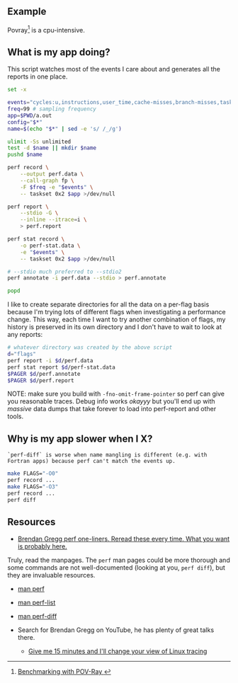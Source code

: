 <!--
layout: post
title: Linux Perf Notes
permalink: /perf
category: linux, c++, perfanalysis
wip: false
cat: cs
-->

## Example

Povray[^povray] is a cpu-intensive.

## What is my app doing?

This script watches most of the events I care about and generates all the reports in one place.

```bash
set -x

events="cycles:u,instructions,user_time,cache-misses,branch-misses,task-clock"
freq=99 # sampling frequency
app=$PWD/a.out
config="$*"
name=$(echo "$*" | sed -e 's/ /_/g')

ulimit -Ss unlimited
test -d $name || mkdir $name
pushd $name

perf record \
    --output perf.data \
    --call-graph fp \
    -F $freq -e "$events" \
    -- taskset 0x2 $app >/dev/null

perf report \
    --stdio -G \
    --inline --itrace=i \
    > perf.report

perf stat record \
    -o perf-stat.data \
    -e "$events" \
    -- taskset 0x2 $app >/dev/null

# --stdio much preferred to --stdio2
perf annotate -i perf.data --stdio > perf.annotate

popd
```

I like to create separate directories for all the data on a per-flag basis because I'm trying lots of different flags when investigating a performance change.
This way, each time I want to try another combination of flags, my history is preserved in its own directory and I don't have to wait to look at any reports:

```bash
# whatever directory was created by the above script
d="flags"
perf report -i $d/perf.data
perf stat report $d/perf-stat.data
$PAGER $d/perf.annotate
$PAGER $d/perf.report
```

NOTE: make sure you build with `-fno-omit-frame-pointer` so perf can give you reasonable traces.
Debug info works _okayyy_ but you'll end up with _massive_ data dumps that take forever to load into perf-report and other tools.

## Why is my app slower when I X?

```admonish note
`perf-diff` is worse when name mangling is different (e.g. with Fortran apps) because perf can't match the events up.
```

```bash
make FLAGS="-O0"
perf record ...
make FLAGS="-O3"
perf record ...
perf diff
```

## Resources

* [Brendan Gregg perf one-liners. Reread these every time. What you want is probably here.](https://www.brendangregg.com/perf.html)

Truly, read the manpages. The `perf` man pages could be more thorough and some commands are not well-documented (looking at you, `perf diff`), but they are invaluable resources.

* [man perf](https://www.man7.org/linux/man-pages/man1/perf.1.html)
* [man perf-list](https://www.man7.org/linux/man-pages/man1/perf-list.1.html)
* [man perf-diff](https://www.man7.org/linux/man-pages/man1/perf-diff.1.html)

* Search for Brendan Gregg on YouTube, he has plenty of great talks there.
    * [Give me 15 minutes and I'll change your view of Linux tracing](https://www.youtube.com/watch?v=GsMs3n8CB6g)

[^povray]: [  Benchmarking with POV-Ray  ](https://www.povray.org/download/benchmark.php)
